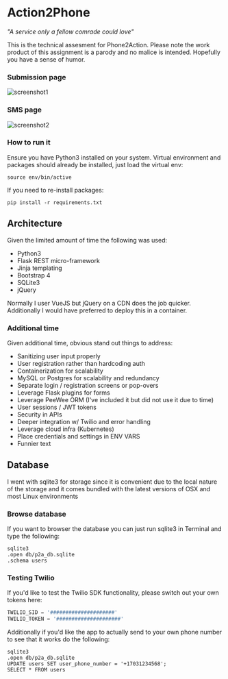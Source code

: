 # Action2Phone
*"A service only a fellow comrade could love"*

This is the technical assesment for Phone2Action. Please note the work product of this assignment is a parody and no malice is intended. Hopefully you have a sense of humor.

### Submission page
![screenshot1](https://github.com/paulpierre/p2a_assessment/blob/master/art/screenshot1.png?raw=true)

### SMS page
![screenshot2](https://github.com/paulpierre/p2a_assessment/blob/master/art/screenshot2.png?raw=true)

### How to run it

Ensure you have Python3 installed on your system. Virtual environment and packages should already be installed, just load the virtual env:

`source env/bin/active`

If you need to re-install packages:

`pip install -r requirements.txt`

## Architecture
Given the limited amount of time the following was used:
* Python3
* Flask REST micro-framework
* Jinja templating
* Bootstrap 4
* SQLite3
* jQuery

Normally I user VueJS but jQuery on a CDN does the job quicker.
Additionally I would have preferred to deploy this in a container.

### Additional time

Given additional time, obvious stand out things to address:
* Sanitizing user input properly
* User registration rather than hardcoding auth
* Containerization for scalability
* MySQL or Postgres for scalability and redundancy
* Separate login / registration screens or pop-overs
* Leverage Flask plugins for forms
* Leverage PeeWee ORM (I've included it but did not use it due to time)
* User sessions / JWT tokens
* Security in APIs
* Deeper integration w/ Twilio and error handling
* Leverage cloud infra (Kubernetes)
* Place credentials and settings in ENV VARS
* Funnier text

## Database
I went with sqlite3 for storage since it is convenient due to the local nature of the storage and it comes bundled with the latest versions of OSX and most Linux environments


### Browse database
If you want to browser the database you can just run sqlite3 in Terminal and type the following:
```
sqlite3
.open db/p2a_db.sqlite
.schema users
```

### Testing Twilio
If you'd like to test the Twilio SDK functionality, please switch out your own tokens here:
```python
TWILIO_SID = '#####################'
TWILIO_TOKEN = '#####################'
```

Additionally if you'd like the app to actually send to your own phone number to see that it works do the following:

```
sqlite3
.open db/p2a_db.sqlite
UPDATE users SET user_phone_number = '+17031234568';
SELECT * FROM users
```